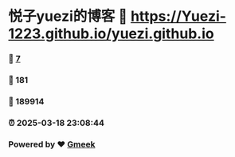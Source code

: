 # 悦子yuezi的博客 :link: https://Yuezi-1223.github.io/yuezi.github.io 
### :page_facing_up: [7](https://Yuezi-1223.github.io/yuezi.github.io/tag.html) 
### :speech_balloon: 181 
### :hibiscus: 189914 
### :alarm_clock: 2025-03-18 23:08:44 
### Powered by :heart: [Gmeek](https://github.com/Meekdai/Gmeek)
